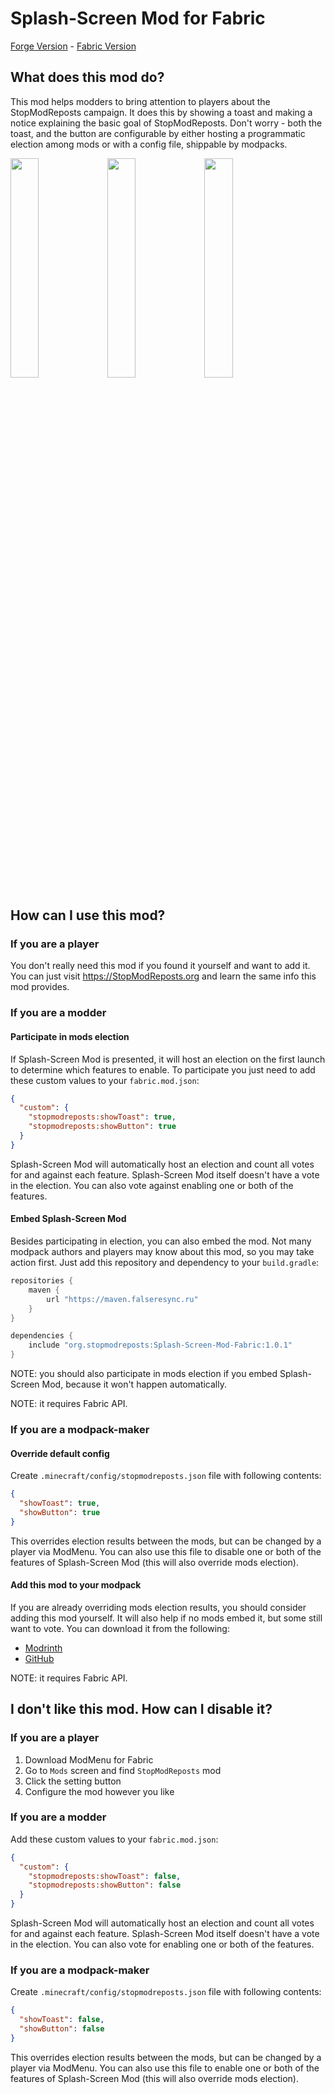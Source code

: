 # Splash-Screen Mod for Fabric
[Forge Version](https://github.com/StopModReposts/Splash-Screen-Mod) -
[Fabric Version](https://github.com/StopModReposts/Splash-Screen-Mod-Fabric)

## What does this mod do?
This mod helps modders to bring attention to players about the StopModReposts
campaign. It does this by showing a toast and making a notice explaining the
basic goal of StopModReposts. Don't worry - both the toast, and the button are
configurable by either hosting a programmatic election among mods or with a
config file, shippable by modpacks.

<img src="https://raw.githubusercontent.com/StopModReposts/Splash-Screen-Mod-Fabric/master/assets/titlescreen.png" width="30%"></img>
<img src="https://raw.githubusercontent.com/StopModReposts/Splash-Screen-Mod-Fabric/master/assets/notice.png" width="30%"></img>
<img src="https://raw.githubusercontent.com/StopModReposts/Splash-Screen-Mod-Fabric/master/assets/settings.png" width="30%"></img>


## How can I use this mod?
### If you are a player
You don't really need this mod if you found it yourself and want to add it.
You can just visit https://StopModReposts.org and learn the same info this mod
provides.

### If you are a modder
#### Participate in mods election
If Splash-Screen Mod is presented, it will host an election on the first launch
to determine which features to enable. To participate you just need to add
these custom values to your `fabric.mod.json`:
```json
{
  "custom": {
    "stopmodreposts:showToast": true,
    "stopmodreposts:showButton": true
  }
}
```
Splash-Screen Mod will automatically host an election and count all votes for
and against each feature. Splash-Screen Mod itself doesn't have a vote in the
election. You can also vote against enabling one or both of the features.

#### Embed Splash-Screen Mod
Besides participating in election, you can also embed the mod. Not many
modpack authors and players may know about this mod, so you may take action
first. Just add this repository and dependency to your `build.gradle`:
```groovy
repositories {
    maven {
        url "https://maven.falseresync.ru"
    }
}

dependencies {
    include "org.stopmodreposts:Splash-Screen-Mod-Fabric:1.0.1"
}
```
NOTE: you should also participate in mods election if you embed Splash-Screen
Mod, because it won't happen automatically.

NOTE: it requires Fabric API.

### If you are a modpack-maker
#### Override default config
Create `.minecraft/config/stopmodreposts.json` file with following contents:
```json
{
  "showToast": true,
  "showButton": true
}
```
This overrides election results between the mods, but can be changed by a
player via ModMenu. You can also use this file to disable one or both of the
features of Splash-Screen Mod (this will also override mods election).

#### Add this mod to your modpack
If you are already overriding mods election results, you should consider adding
this mod yourself. It will also help if no mods embed it, but some still want
to vote. You can download it from the following:
- [Modrinth](https://modrinth.com/mod/stopmodreposts)
- [GitHub](https://github.com/StopModReposts/Splash-Screen-Mod-Fabric/releases)

NOTE: it requires Fabric API.

## I don't like this mod. How can I disable it?
### If you are a player
1. Download ModMenu for Fabric
1. Go to `Mods` screen and find `StopModReposts` mod
1. Click the setting button
1. Configure the mod however you like

### If you are a modder
Add these custom values to your `fabric.mod.json`:
```json
{
  "custom": {
    "stopmodreposts:showToast": false,
    "stopmodreposts:showButton": false
  }
}
```
Splash-Screen Mod will automatically host an election and count all votes for
and against each feature. Splash-Screen Mod itself doesn't have a vote in the
election. You can also vote for enabling one or both of the features.

### If you are a modpack-maker
Create `.minecraft/config/stopmodreposts.json` file with following contents:
```json
{
  "showToast": false,
  "showButton": false
}
```
This overrides election results between the mods, but can be changed by a
player via ModMenu. You can also use this file to enable one or both of the
features of Splash-Screen Mod (this will also override mods election).
